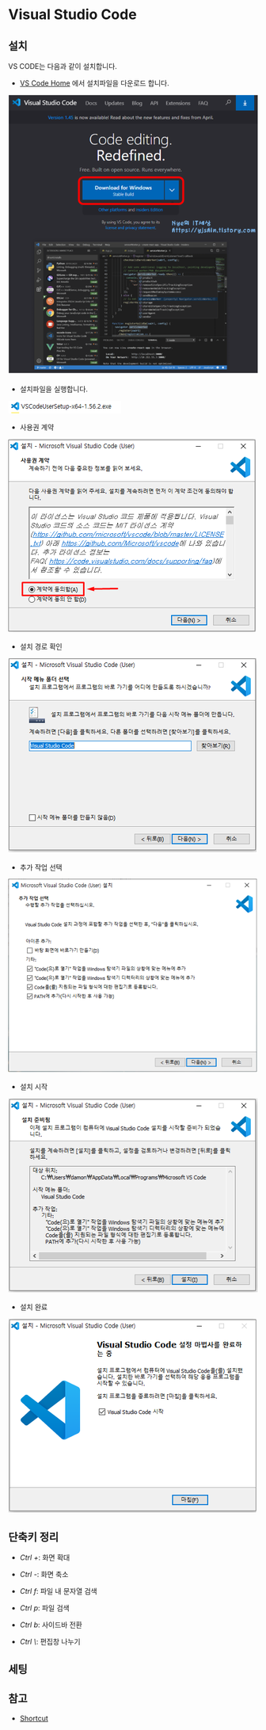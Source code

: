 # Visual Studio Code 



## 설치
VS CODE는 다음과 같이 설치합니다.

* [VS Code Home](https://code.visualstudio.com/) 에서  설치파일을 다운로드 합니다.

![Visual Studio Code Homepage](imgs/vscode_homepage.png)

* 설치파일을 실행합니다.

![Visual Studio Code 설치파일](imgs/vscode_installfile.png)

* 사용권 계약

![Visual Studio Code 설치파일](imgs/vscode_installprogram1.png)

* 설치 경로 확인

![Visual Studio Code 설치파일](imgs/vscode_installprogram2.png)

* 추가 작업 선택
 
 ![Visual Studio Code 설치파일](imgs/vscode_installprogram3.png)


* 설치 시작

 ![Visual Studio Code 설치파일](imgs/vscode_installprogram4.png)

* 설치 완료

 ![Visual Studio Code 설치파일](imgs/vscode_installprogram5.png)

## 단축키 정리

- *Ctrl +*: 화면 확대
- *Ctrl -*: 화면 축소

- *Ctrl f*: 파일 내 문자열 검색
- *Ctrl p*: 파일 검색

- *Ctrl b*: 사이드바 전환
- *Ctrl \\*: 편집창 나누기

## 세팅


## 참고
- [Shortcut](https://code.visualstudio.com/shortcuts/keyboard-shortcuts-windows.pdf)